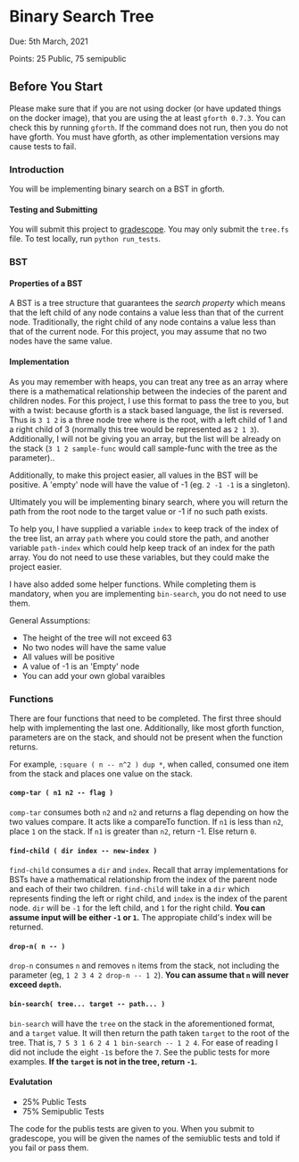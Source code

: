 # Binary Search Tree

Due: 5th March, 2021

Points: 25 Public, 75 semipublic

## Before You Start

Please make sure that if you are not using docker (or have updated things on the
docker image), that you are using the at least `gforth 0.7.3`. You 
can check this by running `gforth`. If the command does not run, then 
you do not have gforth. You must have gforth, as other implementation 
versions may cause tests to fail.

### Introduction

You will be implementing binary search on a BST in gforth. 

#### Testing and Submitting

You will submit this project to [gradescope](https://www.gradescope.com/courses/172268).
You may only submit the `tree.fs` file. To test locally, run 
`python run_tests`. 

### BST

#### Properties of a BST

A BST is a tree structure that guarantees the *search property* which means that
the left child of any node contains a value less than that of the current node.
Traditionally, the right child of any node contains a value less than that of 
the current node. For this project, you may assume that no two nodes have the 
same value. 

#### Implementation

As you may remember with heaps, you can treat any tree as an array where there
is a mathematical relationship between the indecies of the parent and children
nodes. For this project, I use this format to pass the tree to you, but with
a twist: because gforth is a stack based language, the list is reversed.
Thus is `3 1 2` is a three node tree where is the root, with a left child of 1
and a right child of 3 (normally this tree would be represented as `2 1 3`).
Additionally, I will not be giving you an array, but the list will be already
on the stack (`3 1 2 sample-func` would call sample-func with the tree as the
parameter).. 

Additionally, to make this project easier, all values in the BST will be
positive. A 'empty' node will have the value of -1 (eg. `2 -1 -1` is a 
singleton). 

Ultimately you will be implementing binary search, where you will return the
path from the root node to the target value or -1 if no such path exists. 

To help you, I have supplied a variable `index` to keep track of the index
of the tree list, an array `path` where you could store the path, and another
variable `path-index` which could help keep track of an index for the path 
array. You do not need to use these variables, but they could make the project
easier.

I have also added some helper functions. While completing them is mandatory, 
when you are implementing `bin-search`, you do not need to use them.

General Assumptions:
 + The height of the tree will not exceed 63
 + No two nodes will have the same value
 + All values will be positive
 + A value of -1 is an 'Empty' node
 + You can add your own global varaibles

### Functions

There are four functions that need to be completed. The first three should help
with implementing the last one. Additionally, like most gforth function, 
parameters are on the stack, and should not be present when the function 
returns.

For example, `:square ( n -- n^2 ) dup *`, when called, consumed one item from
the stack and places one value on the stack.

#### `comp-tar ( n1 n2 -- flag )`

`comp-tar` consumes both `n2` and `n2` and returns a flag depending on how 
the two values compare. It acts like a compareTo function. If `n1` is less than 
`n2`, place `1` on the stack. If `n1` is greater than `n2`, return -1. Else 
return `0`.

#### `find-child ( dir index -- new-index )`

`find-child` consumes a `dir` and `index`. Recall that array implementations for
BSTs have a mathematical relationship from the index of the parent node and each
of their two children. `find-child` will take in a `dir` which represents 
finding the left or right child, and `index` is the index of the parent node.
`dir` will be `-1` for the left child, and `1` for the right child. **You can 
assume input will be either `-1` or `1`.** The appropiate child's index will be 
returned. 

#### `drop-n( n -- )`

`drop-n` consumes `n` and removes `n` items from the stack, not including the 
parameter (eg, `1 2 3 4 2 drop-n -- 1 2`). **You can assume that `n` will never
exceed `depth`.**

#### `bin-search( tree... target -- path... )`

`bin-search` will have the `tree` on the stack in the aforementioned format, and
a `target` value. It will then return the path taken `target` to the root of the
tree. That is, `7 5 3 1 6 2 4 1 bin-search -- 1 2 4`. For ease of reading I did
not include the eight `-1`s before the `7`. See the public tests for more 
  examples. **If the `target` is not in the tree, return `-1`.**

#### Evalutation

+ 25% Public Tests
+ 75% Semipublic Tests

The code for the publis tests are given to you. When you submit to gradescope,
you will be given the names of the semiublic tests and told if you fail or pass
them.
